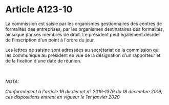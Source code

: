 # Article A123-10

<p>La commission est saisie par les organismes gestionnaires des centres de formalités des entreprises, par les organismes destinataires des formalités, ainsi que par ses membres de droit. Le président peut également décider de l'inscription d'un point à l'ordre du jour.</p><p>Les lettres de saisine sont adressées au secrétariat de la commission qui les communique au président en vue de la désignation d'un rapporteur et de la fixation d'une date de réunion.</p><br/><br/><i>NOTA:<p>Conformément à l'article 19 du décret n° 2019-1379 du 18 décembre 2019, ces dispositions entrent en vigueur le 1er janvier 2020</p></i>